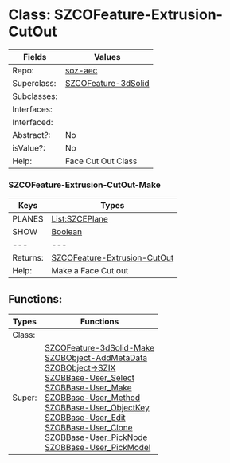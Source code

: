 
# Class:	SZCOFeature-Extrusion-CutOut

| Fields | Values |
| --------- | --------- |
| Repo: | [soz-aec](/repos/soz-aec.html) |
| Superclass: | [SZCOFeature-3dSolid](SZCOFeature-3dSolid.html) |
| Subclasses: |  |
| Interfaces: |  |
| Interfaced: |  |
| Abstract?: | No |
| isValue?: | No |
| Help: | Face Cut Out Class |

### SZCOFeature-Extrusion-CutOut-Make

| Keys | Types |
| --------- | --------- |
| PLANES | [List:SZCEPlane](SZCEPlane.html) |
| SHOW | [Boolean](Boolean.html) |
| **---** | **---** |
| Returns: | [SZCOFeature-Extrusion-CutOut](SZCOFeature-Extrusion-CutOut.html) |
| Help: | Make a Face Cut out |


## Functions:

| Types | Functions |
| --------- | --------- |
| Class: |  |
| Super: | [SZCOFeature-3dSolid-Make](SZCOFeature-3dSolid.html) <br> [SZOBObject-AddMetaData](SZOBObject.html) <br> [SZOBObject->SZIX](SZOBObject.html) <br> [SZOBBase-User_Select](SZOBBase.html) <br> [SZOBBase-User_Make](SZOBBase.html) <br> [SZOBBase-User_Method](SZOBBase.html) <br> [SZOBBase-User_ObjectKey](SZOBBase.html) <br> [SZOBBase-User_Edit](SZOBBase.html) <br> [SZOBBase-User_Clone](SZOBBase.html) <br> [SZOBBase-User_PickNode](SZOBBase.html) <br> [SZOBBase-User_PickModel](SZOBBase.html) |


